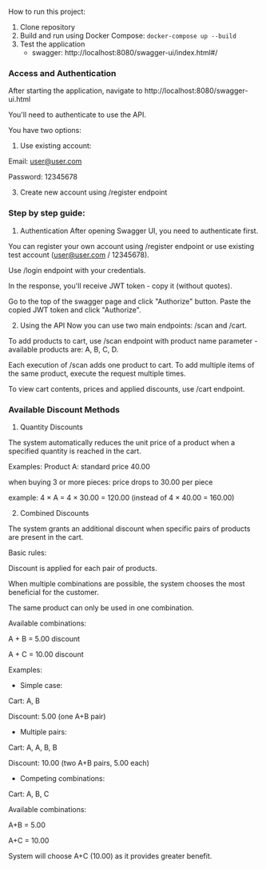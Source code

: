 How to run this project:
1. Clone repository
2. Build and run using Docker Compose:
   `docker-compose up --build`
3. Test the application
   - swagger: http://localhost:8080/swagger-ui/index.html#/

### Access and Authentication
After starting the application, navigate to http://localhost:8080/swagger-ui.html

You'll need to authenticate to use the API. 

You have two options:

1. Use existing account:
   
Email: user@user.com

Password: 12345678

3. Create new account using /register endpoint

### Step by step guide:
1. Authentication
After opening Swagger UI, you need to authenticate first.

You can register your own account using /register endpoint or use existing test account (user@user.com / 12345678).

Use /login endpoint with your credentials.

In the response, you'll receive JWT token - copy it (without quotes).

Go to the top of the swagger page and click "Authorize" button. Paste the copied JWT token and click "Authorize".

2. Using the API
Now you can use two main endpoints: /scan and /cart.

To add products to cart, use /scan endpoint with product name parameter - available products are: A, B, C, D.

Each execution of /scan adds one product to cart. To add multiple items of the same product, execute the request multiple times.

To view cart contents, prices and applied discounts, use /cart endpoint.

### Available Discount Methods
1. Quantity Discounts
   
The system automatically reduces the unit price of a product when a specified quantity is reached in the cart.

Examples:
Product A: standard price 40.00

when buying 3 or more pieces: price drops to 30.00 per piece

example: 4 × A = 4 × 30.00 = 120.00 (instead of 4 × 40.00 = 160.00)

2. Combined Discounts
   
The system grants an additional discount when specific pairs of products are present in the cart.

Basic rules:

Discount is applied for each pair of products.

When multiple combinations are possible, the system chooses the most beneficial for the customer.

The same product can only be used in one combination.

Available combinations:

A + B = 5.00 discount

A + C = 10.00 discount

Examples:
- Simple case:
  
Cart: A, B

Discount: 5.00 (one A+B pair)

- Multiple pairs:
  
Cart: A, A, B, B

Discount: 10.00 (two A+B pairs, 5.00 each)

- Competing combinations:
  
Cart: A, B, C

Available combinations:

A+B = 5.00

A+C = 10.00

System will choose A+C (10.00) as it provides greater benefit.

